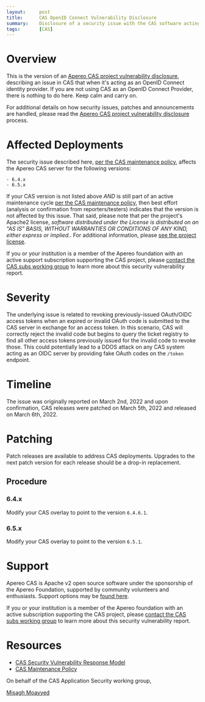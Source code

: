 ```yaml
---
layout:     post
title:      CAS OpenID Connect Vulnerability Disclosure
summary:    Disclosure of a security issue with the CAS software acting as an OpenID Connect Provider.
tags:       [CAS]
---
```


# Overview

This is the version of an [Apereo CAS project vulnerability disclosure](https://apereo.github.io/cas/developer/Sec-Vuln-Response.html),
describing an issue in CAS that when it's acting as an OpenID Connect identity provider. If you are not using CAS as an OpenID Connect Provider, there is nothing to do here. Keep calm and carry on.

For additional details on how security issues, patches and announcements are handled, please read the [Apereo CAS project vulnerability disclosure](https://apereo.github.io/cas/developer/Sec-Vuln-Response.html) process.

# Affected Deployments

The security issue described here, [per the CAS maintenance policy](https://apereo.github.io/cas/developer/Maintenance-Policy.html), affects the Apereo CAS server for the following versions:

```
- 6.4.x
- 6.5.x
```

If your CAS version is not listed above *AND* is still part of an active maintenance cycle [per the CAS maintenance policy](https://apereo.github.io/cas/developer/Maintenance-Policy.html), then best effort (analysis or confirmation from reporters/testers) indicates that the version is not affected by this issue. That said, please note that per the project's Apache2 license, *software distributed under the License is distributed on an "AS IS" BASIS, WITHOUT WARRANTIES OR CONDITIONS OF ANY KIND, either express or implied.*. For additional information, please [see the project license](https://github.com/apereo/cas/blob/master/LICENSE).

If you or your institution is a member of the Apereo foundation with an active support subscription supporting the CAS project, please [contact the CAS subs working group](https://apereo.github.io/cas/Mailing-Lists.html) to learn more about this security vulnerability report.

# Severity

The underlying issue is related to revoking previously-issued OAuth/OIDC access tokens when an expired or invalid OAuth code is submitted to the CAS server in exchange for an access token. In this scenario, CAS will correctly reject the invalid code but begins to query the ticket registry to find all other access tokens previously issued for the invalid code to revoke those. This could potentially lead to a DDOS attack on any CAS system acting as an OIDC server by providing fake OAuth codes on the `/token` endpoint.

# Timeline

The issue was originally reported on March 2nd, 2022 and upon confirmation, CAS releases were patched on March 5th, 2022 and released on March 6th, 2022.

# Patching

Patch releases are available to address CAS deployments. Upgrades to the next patch version for each release should be a drop-in replacement.

## Procedure

### 6.4.x

Modify your CAS overlay to point to the version `6.4.6.1`.

### 6.5.x

Modify your CAS overlay to point to the version `6.5.1`.

# Support

Apereo CAS is Apache v2 open source software under the sponsorship of the Apereo Foundation, supported by community volunteers and enthusiasts. Support options may be [found here](https://apereo.github.io/cas/Support.html).

If you or your institution is a member of the Apereo foundation with an active subscription supporting the CAS project, please [contact the CAS subs working group](https://apereo.github.io/cas/Mailing-Lists.html) to learn more about this security vulnerability report.

# Resources

* [CAS Security Vulnerability Response Model](https://apereo.github.io/cas/developer/Sec-Vuln-Response.html)
* [CAS Maintenance Policy](https://apereo.github.io/cas/developer/Maintenance-Policy.html)

On behalf of the CAS Application Security working group,

[Misagh Moayyed](https://fawnoos.com)